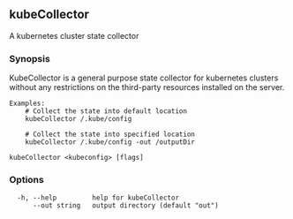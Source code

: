 ## kubeCollector

A kubernetes cluster state collector

### Synopsis

KubeCollector is a general purpose state collector for kubernetes clusters 
	without any restrictions on the third-party resources installed on the server.

	Examples:
		# Collect the state into default location
		kubeCollector /.kube/config
	
		# Collect the state into specified location
		kubeCollector /.kube/config -out /outputDir

```
kubeCollector <kubeconfig> [flags]
```

### Options

```
  -h, --help         help for kubeCollector
      --out string   output directory (default "out")
```